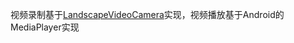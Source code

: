 视频录制基于[LandscapeVideoCamera](https://github.com/JeroenMols/LandscapeVideoCamera)实现，视频播放基于Android的MediaPlayer实现
